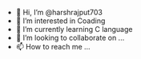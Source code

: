 - 👋 Hi, I’m @harshrajput703
- 👀 I’m interested in Coading
- 🌱 I’m currently learning C language
- 💞️ I’m looking to collaborate on ...
- 📫 How to reach me ...

<!---
harshrajput703/harshrajput703 is a ✨ special ✨ repository because its `README.md` (this file) appears on your GitHub profile.
You can click the Preview link to take a look at your changes.
--->

